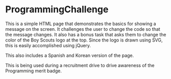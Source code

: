 ProgrammingChallenge
====================  
  
This is a simple HTML page that demonstrates the basics for showing a message on the screen. It challenges the user to change the code so that the message changes.
It also has a bonus task that asks them to change the color of the Boy Scouts logo at the top. Since the logo is drawn using SVG, this is easily accomplished using jQuery.
    
This also includes a Spanish and Korean version of the page.
    
This is being used during a recruitment drive to drive awareness of the Programming merit badge.